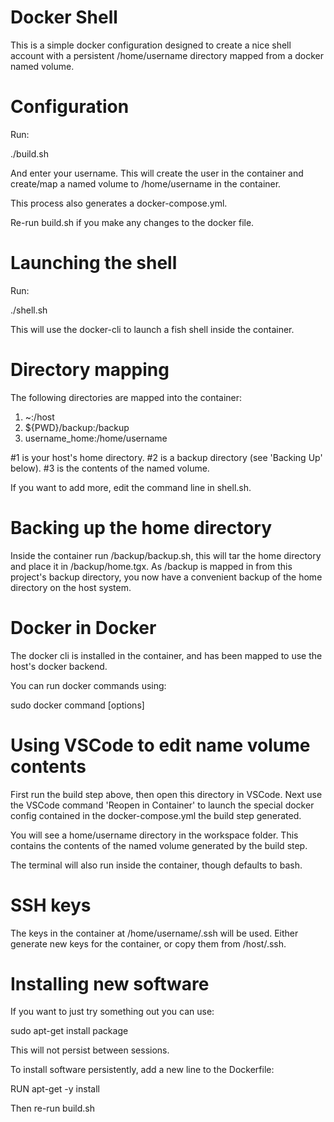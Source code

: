 # Docker Shell

This is a simple docker configuration designed to create a nice shell account with a persistent /home/username directory mapped from a docker named volume.

# Configuration

Run:

./build.sh

And enter your username. This will create the user in the container and create/map a named volume to /home/username in the container.

This process also generates a docker-compose.yml.

Re-run build.sh if you make any changes to the docker file.

# Launching the shell

Run:

./shell.sh

This will use the docker-cli to launch a fish shell inside the container.

# Directory mapping

The following directories are mapped into the container:

1. ~:/host
2. ${PWD}/backup:/backup
3. username_home:/home/username

#1 is your host's home directory. #2 is a backup directory (see 'Backing Up' below). #3 is the contents of the named volume.

If you want to add more, edit the command line in shell.sh.

# Backing up the home directory

Inside the container run /backup/backup.sh, this will tar the home directory and place it in /backup/home.tgx. As /backup is mapped in from this project's backup directory, you now have a convenient backup of the home directory on the host system.

# Docker in Docker

The docker cli is installed in the container, and has been mapped to use the host's docker backend.

You can run docker commands using:

sudo docker command [options]

# Using VSCode to edit name volume contents

First run the build step above, then open this directory in VSCode. Next use the VSCode command 'Reopen in Container' to launch the special docker config contained in the docker-compose.yml the build step generated.

You will see a home/username directory in the workspace folder. This contains the contents of the named volume generated by the build step.

The terminal will also run inside the container, though defaults to bash.

# SSH keys

The keys in the container at /home/username/.ssh will be used. Either generate new keys for the container, or copy them from /host/.ssh.

# Installing new software

If you want to just try something out you can use:

sudo apt-get install package

This will not persist between sessions.

To install software persistently, add a new line to the Dockerfile:

RUN apt-get -y install

Then re-run build.sh


